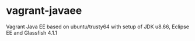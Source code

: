 # vagrant-javaee
Vagrant Java EE based on ubuntu/trusty64 with setup of JDK u8.66, Eclipse EE and Glassfish 4.1.1
